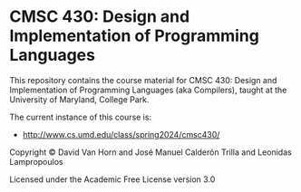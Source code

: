 # CMSC 430: Design and Implementation of Programming Languages

This repository contains the course material for CMSC 430: Design and
Implementation of Programming Languages (aka Compilers), taught at the
University of Maryland, College Park.

The current instance of this course is:

* http://www.cs.umd.edu/class/spring2024/cmsc430/

Copyright © David Van Horn and José Manuel Calderón Trilla and Leonidas Lampropoulos

Licensed under the Academic Free License version 3.0
